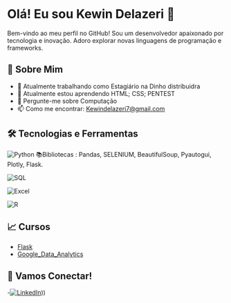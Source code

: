 # Olá! Eu sou Kewin Delazeri 👋

Bem-vindo ao meu perfil no GitHub! Sou um desenvolvedor apaixonado por tecnologia e inovação. Adoro explorar novas linguagens de programação e frameworks.

## 🚀 Sobre Mim

- 💼 Atualmente trabalhando como Estagiário na Dinho distribuidra
- 🌱 Atualmente estou aprendendo HTML; CSS; PENTEST
- 💬 Pergunte-me sobre Computação
- 📫 Como me encontrar: Kewindelazeri7@gmail.com

## 🛠️ Tecnologias e Ferramentas

![Python](https://img.shields.io/badge/-Python-333333?style=flat&logo=python)
  📚Bibliotecas : Pandas, SELENIUM, BeautifulSoup, Pyautogui, Plotly, Flask.
  
![SQL](https://img.shields.io/badge/-SQL-333333?style=flat&logo=sql)

![Excel](https://img.shields.io/badge/-Excel-333333?style=flat&logo=microsoft-excel)

![R](https://img.shields.io/badge/-R-333333?style=flat&logo=r)

## 📈 Cursos
- [Flask]([https://cursos.alura.com.br/degree/certificate/79978f3c-d162-44b6-a2db-903fea994d59?lang])
- [Google_Data_Analytics]([https://www.coursera.org/account/accomplishments/specialization/certificate/QDZA84DXFBSQ])


## 🤝 Vamos Conectar!

-[![LinkedIn](https://img.shields.io/badge/LinkedIn-0077B5?style=for-the-badge&logo=linkedin&logoColor=white)](https://www.linkedin.com/in/kewin-delazeri-5ab567238/?originalSubdomain=br)))
